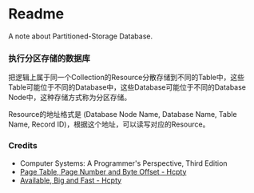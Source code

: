# Readme
A note about Partitioned-Storage Database.

### 执行分区存储的数据库

把逻辑上属于同一个Collection的Resource分散存储到不同的Table中，这些Table可能位于不同的Database中，这些Database可能位于不同的Database Node中，这种存储方式称为分区存储。

Resource的地址格式是 (Database Node Name, Database Name, Table Name, Record ID)，根据这个地址，可以读写对应的Resource。

### Credits
- Computer Systems: A Programmer's Perspective, Third Edition
- [Page Table, Page Number and Byte Offset - Hcpty](https://github.com/hcpty/page-table-page-number-and-byte-offset)
- [Available, Big and Fast - Hcpty](https://github.com/hcpty/available-big-and-fast)
